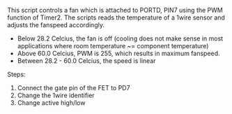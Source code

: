 This script controls a fan which is attached to PORTD, PIN7 using the
PWM function of Timer2. The scripts reads the temperature of a 1wire
sensor and adjusts the fanspeed accordingly.

* Below 28.2 Celcius, the fan is off (cooling does not make sense in most
applications where room temperature ~= component temperature)
* Above 60.0 Celcius, PWM is 255, which results in maximum fanspeed.
* Between 28.2 - 60.0 Celcius, the speed is linear

Steps:

1. Connect the gate pin of the FET to PD7
2. Change the 1wire identifier
3. Change active high/low
